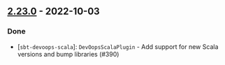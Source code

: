 ## [2.23.0](https://github.com/Kevin-Lee/sbt-devoops/issues?q=is%3Aissue+is%3Aclosed+-label%3Adeclined+milestone%3Amilestone32) - 2022-10-03

### Done
* [`sbt-devoops-scala`]: `DevOopsScalaPlugin` - Add support for new Scala versions and bump libraries (#390)
